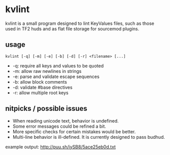 # kvlint
kvlint is a small program designed to lint KeyValues files, such as those used in TF2 huds and as flat file storage for sourcemod plugins.

## usage
    kvlint [-q] [-m] [-e] [-b] [-d] [-r] <filename> [...]
- -q: require all keys and values to be quoted
- -m: allow raw newlines in strings
- -e: parse and validate escape sequences
- -b: allow block comments
- -d: validate #base directives
- -r: allow multiple root keys

## nitpicks / possible issues
- When reading unicode text, behavior is undefined.
- Some error messages could be refined a bit.
- More specific checks for certain mistakes would be better.
- Multi-line behavior is ill-defined. It is currently designed to pass budhud.

example output: http://puu.sh/iySB8/5ace25eb0d.txt

